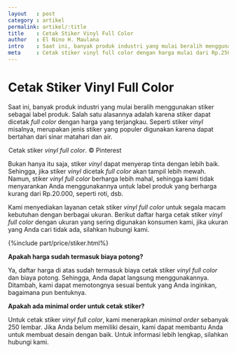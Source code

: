 ```yaml
---
layout   : post
category : artikel
permalink: artikel/:title
title    : Cetak Stiker Vinyl Full Color
author   : El Nino H. Maulana
intro    : Saat ini, banyak produk industri yang mulai beralih menggunakan stiker sebagai label produk. Salah satu alasannya adalah karena stiker dapat dicetak <em>full color</em> dengan harga yang terjangkau.
meta     : Cetak stiker vinyl full color dengan harga mulai dari Rp.250,.
---
```


# Cetak Stiker Vinyl Full Color

Saat ini, banyak produk industri yang mulai beralih menggunakan stiker sebagai label produk. Salah satu alasannya adalah karena stiker dapat dicetak *full color* dengan harga yang terjangkau. Seperti stiker *vinyl* misalnya, merupakan jenis stiker yang populer digunakan karena dapat bertahan dari sinar matahari dan air.

<img src="data:image/png;base64,R0lGODlhAQABAAD/ACwAAAAAAQABAAACADs=" data-src="https://cdn-images-1.medium.com/max/720/1*Z-awm21ymBp5kfaDb-L6-g.jpeg" alt="Cetak Stiker Vinyl Full Color" title="Cetak Stiker Vinyl Full Color"><span class="img-caption">Cetak stiker <em>vinyl full color</em>. &copy; Pinterest</span>

Bukan hanya itu saja, stiker *vinyl* dapat menyerap tinta dengan lebih baik. Sehingga, jika stiker *vinyl* dicetak *full color* akan tampil lebih mewah. Namun, stiker *vinyl full color* berharga lebih mahal, sehingga kami tidak menyarankan Anda menggunakannya untuk label produk yang berharga kurang dari Rp.20.000, seperti roti, dsb.

Kami menyediakan layanan cetak stiker *vinyl full color* untuk segala macam kebutuhan dengan berbagai ukuran. Berikut daftar harga cetak stiker *vinyl full color* dengan ukuran yang sering digunakan konsumen kami, jika ukuran yang Anda cari tidak ada, silahkan hubungi kami.

{%include part/price/stiker.html%}

<p class="shame-clear"><strong>Apakah harga sudah termasuk biaya potong?</strong></p>

Ya, daftar harga di atas sudah termasuk biaya cetak stiker *vinyl full color* dan biaya potong. Sehingga, Anda dapat langsung menggunakannya. Ditambah, kami dapat memotongnya sesuai bentuk yang Anda inginkan, bagaimana pun bentuknya.

**Apakah ada minimal order untuk cetak stiker?**

Untuk cetak stiker *vinyl full color*, kami menerapkan *minimal order* sebanyak 250 lembar. Jika Anda belum memiliki desain, kami dapat membantu Anda untuk membuat desain dengan baik. Untuk informasi lebih lengkap, silahkan hubungi kami.
